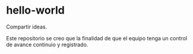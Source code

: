 # hello-world
Compartir ideas.

Este repositorio se creo que la finalidad de que el equipo tenga un control de avance continuio y registrado.
